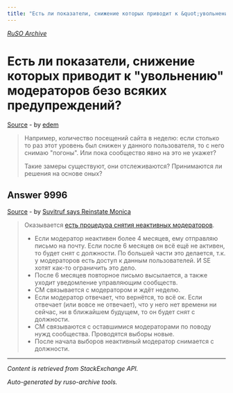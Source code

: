 ```yaml
---
title: "Есть ли показатели, снижение которых приводит к &quot;увольнению&quot; модераторов безо всяких предупреждений?"
---
```

<p><i><a href="https://github.com/MSDN-WhiteKnight/ruso-archive/">RuSO Archive</a></i></p>
<h1>Есть ли показатели, снижение которых приводит к &quot;увольнению&quot; модераторов безо всяких предупреждений?</h1>
<p><a href="https://ru.meta.stackoverflow.com/questions/9989/%d0%95%d1%81%d1%82%d1%8c-%d0%bb%d0%b8-%d0%bf%d0%be%d0%ba%d0%b0%d0%b7%d0%b0%d1%82%d0%b5%d0%bb%d0%b8-%d1%81%d0%bd%d0%b8%d0%b6%d0%b5%d0%bd%d0%b8%d0%b5-%d0%ba%d0%be%d1%82%d0%be%d1%80%d1%8b%d1%85-%d0%bf%d1%80%d0%b8%d0%b2%d0%be%d0%b4%d0%b8%d1%82-%d0%ba-%d1%83%d0%b2%d0%be%d0%bb%d1%8c%d0%bd%d0%b5%d0%bd%d0%b8%d1%8e-%d0%bc%d0%be%d0%b4%d0%b5%d1%80%d0%b0%d1%82%d0%be%d1%80%d0%be%d0%b2-%d0%b1%d0%b5%d0%b7%d0%be-%d0%b2%d1%81">Source</a> - by <a href="https://ru.meta.stackoverflow.com/users/199733/edem">edem</a></p>
<blockquote>
<p>Например, количество посещений сайта в неделю: если столько то раз этот уровень был снижен у данного пользователя, то с него снимаю "погоны". Или пока сообщество явно на это не укажет?</p>

<p>Такие замеры существуют, они отслеживаются? Принимаются ли решения на основе оных?</p>

</blockquote>
<h2>Answer 9996</h2>
<p><a href="https://ru.meta.stackoverflow.com/a/9996/">Source</a> - by <a href="https://ru.meta.stackoverflow.com/users/15479/suvitruf-says-reinstate-monica">Suvitruf says Reinstate Monica</a></p>
<blockquote>
<p>Оказывается <a href="https://meta.stackexchange.com/a/338006/260198">есть процедура снятия неактивных модераторов</a>.</p>

<ul>
<li>Если модератор неактивен более 4 месяцев, ему отправляю письмо на почту. Если после 6 месяцев он всё ещё не активен, то будет снят с должности. По большей части это делается, т.к. у модераторов есть доступ к данным пользователей. И SE хотят как-то ограничить это дело.</li>
<li>После 6 месяцев повторное письмо высылается, а также уходит уведомление управляющим сообществ.</li>
<li>CM связывается с модератором и ждёт неделю.</li>
<li>Если модератор отвечает, что вернётся, то всё ок. Если отвечает (или вовсе не отвечает), что у него нет времени ни сейчас, ни в ближайшем будущем, то он будет снят с должности.</li>
<li>CM связываются с оставшимися модераторами по поводу нужд сообщества. Проводятся выборы новые.</li>
<li>После начала выборов неактивный модератор снимается с должности.</li>
</ul>

</blockquote>
<hr/>
<p><i>Content is retrieved from StackExchange API. </i></p>
<p><i>Auto-generated by ruso-archive tools. </i></p>
